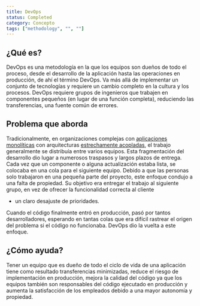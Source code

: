 ```yaml
---
title: DevOps
status: Completed
category: Concepto
tags: ["methodology", "", ""]
---
```


## ¿Qué es?

DevOps es una metodología en la que los equipos son dueños de todo el proceso, desde el desarrollo de la aplicación hasta las operaciones en producción, de ahí el término DevOps.
Va más allá de implementar un conjunto de tecnologías y requiere un cambio completo en la cultura y los procesos.
DevOps requiere grupos de ingenieros que trabajen en componentes pequeños (en lugar de una función completa), reduciendo las transferencias, una fuente común de errores.

## Problema que aborda

Tradicionalmente, en organizaciones complejas con [aplicaciones monolíticas](/es/monolithic-apps/) con arquitecturas [estrechamente acopladas](/es/tightly-coupled-architectures/),
el trabajo generalmente se distribuía entre varios equipos.
Esta fragmentación del desarrollo dio lugar a numerosos traspasos y largos plazos de entrega.
Cada vez que un componente o alguna actualización estaba lista, se colocaba en una cola para el siguiente equipo.
Debido a que las personas solo trabajaron en una pequeña parte del proyecto, este enfoque condujo a una falta de propiedad.
Su objetivo era entregar el trabajo al siguiente grupo, en vez de ofrecer la funcionalidad correcta al cliente
- un claro desajuste de prioridades.

Cuando el código finalmente entró en producción, pasó por tantos desarrolladores,
esperando en tantas colas que era difícil rastrear el origen del problema si el código no funcionaba.
DevOps dio la vuelta a este enfoque.

## ¿Cómo ayuda?

Tener un equipo que es dueño de todo el ciclo de vida de una aplicación tiene como resultado
transferencias minimizadas, reduce el riesgo de implementación en producción, mejora la calidad del código
ya que los equipos también son responsables del código ejecutado en producción
y aumenta la satisfacción de los empleados debido a una mayor autonomía y propiedad.
